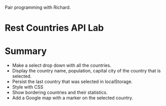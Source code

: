 Pair programming with Richard. 

# Rest Countries API Lab

# Summary
- Make a select drop down with all the countries.
- Display the country name, population, capital city of the country that is selected.
- Persist the last country that was selected in localStorage.
- Style with CSS
- Show bordering countries and their statistics.
- Add a Google map with a marker on the selected country.
